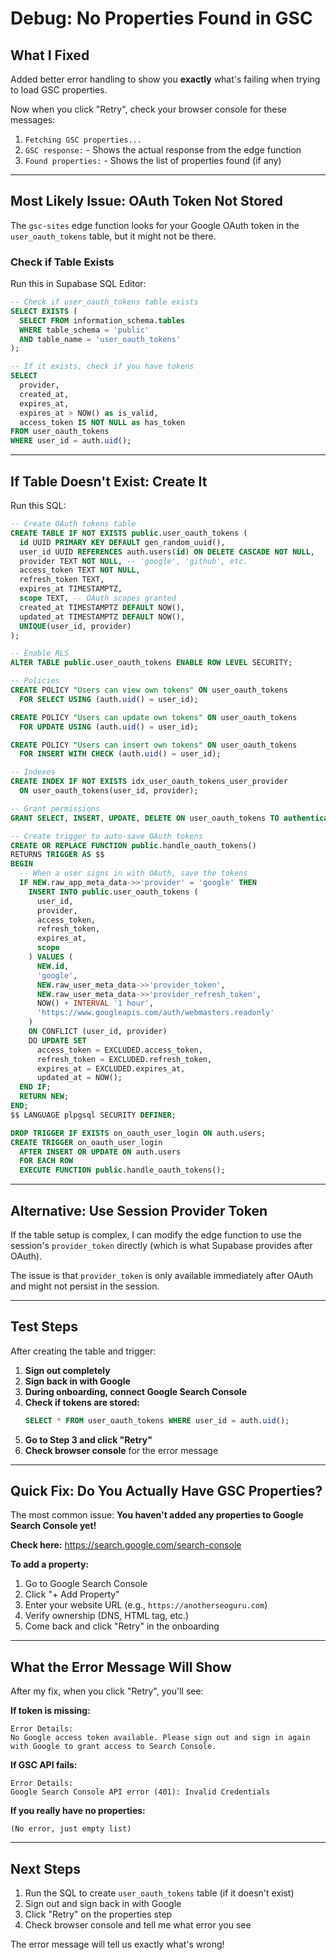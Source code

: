 # Debug: No Properties Found in GSC

## What I Fixed

Added better error handling to show you **exactly** what's failing when trying to load GSC properties.

Now when you click "Retry", check your browser console for these messages:
1. `Fetching GSC properties...`
2. `GSC response:` - Shows the actual response from the edge function
3. `Found properties:` - Shows the list of properties found (if any)

---

## Most Likely Issue: OAuth Token Not Stored

The `gsc-sites` edge function looks for your Google OAuth token in the `user_oauth_tokens` table, but it might not be there.

### Check if Table Exists

Run this in Supabase SQL Editor:

```sql
-- Check if user_oauth_tokens table exists
SELECT EXISTS (
  SELECT FROM information_schema.tables 
  WHERE table_schema = 'public' 
  AND table_name = 'user_oauth_tokens'
);

-- If it exists, check if you have tokens
SELECT 
  provider,
  created_at,
  expires_at,
  expires_at > NOW() as is_valid,
  access_token IS NOT NULL as has_token
FROM user_oauth_tokens
WHERE user_id = auth.uid();
```

---

## If Table Doesn't Exist: Create It

Run this SQL:

```sql
-- Create OAuth tokens table
CREATE TABLE IF NOT EXISTS public.user_oauth_tokens (
  id UUID PRIMARY KEY DEFAULT gen_random_uuid(),
  user_id UUID REFERENCES auth.users(id) ON DELETE CASCADE NOT NULL,
  provider TEXT NOT NULL, -- 'google', 'github', etc.
  access_token TEXT NOT NULL,
  refresh_token TEXT,
  expires_at TIMESTAMPTZ,
  scope TEXT, -- OAuth scopes granted
  created_at TIMESTAMPTZ DEFAULT NOW(),
  updated_at TIMESTAMPTZ DEFAULT NOW(),
  UNIQUE(user_id, provider)
);

-- Enable RLS
ALTER TABLE public.user_oauth_tokens ENABLE ROW LEVEL SECURITY;

-- Policies
CREATE POLICY "Users can view own tokens" ON user_oauth_tokens
  FOR SELECT USING (auth.uid() = user_id);

CREATE POLICY "Users can update own tokens" ON user_oauth_tokens
  FOR UPDATE USING (auth.uid() = user_id);

CREATE POLICY "Users can insert own tokens" ON user_oauth_tokens
  FOR INSERT WITH CHECK (auth.uid() = user_id);

-- Indexes
CREATE INDEX IF NOT EXISTS idx_user_oauth_tokens_user_provider 
  ON user_oauth_tokens(user_id, provider);

-- Grant permissions
GRANT SELECT, INSERT, UPDATE, DELETE ON user_oauth_tokens TO authenticated;

-- Create trigger to auto-save OAuth tokens
CREATE OR REPLACE FUNCTION public.handle_oauth_tokens()
RETURNS TRIGGER AS $$
BEGIN
  -- When a user signs in with OAuth, save the tokens
  IF NEW.raw_app_meta_data->>'provider' = 'google' THEN
    INSERT INTO public.user_oauth_tokens (
      user_id,
      provider,
      access_token,
      refresh_token,
      expires_at,
      scope
    ) VALUES (
      NEW.id,
      'google',
      NEW.raw_user_meta_data->>'provider_token',
      NEW.raw_user_meta_data->>'provider_refresh_token',
      NOW() + INTERVAL '1 hour',
      'https://www.googleapis.com/auth/webmasters.readonly'
    )
    ON CONFLICT (user_id, provider) 
    DO UPDATE SET
      access_token = EXCLUDED.access_token,
      refresh_token = EXCLUDED.refresh_token,
      expires_at = EXCLUDED.expires_at,
      updated_at = NOW();
  END IF;
  RETURN NEW;
END;
$$ LANGUAGE plpgsql SECURITY DEFINER;

DROP TRIGGER IF EXISTS on_oauth_user_login ON auth.users;
CREATE TRIGGER on_oauth_user_login
  AFTER INSERT OR UPDATE ON auth.users
  FOR EACH ROW
  EXECUTE FUNCTION public.handle_oauth_tokens();
```

---

## Alternative: Use Session Provider Token

If the table setup is complex, I can modify the edge function to use the session's `provider_token` directly (which is what Supabase provides after OAuth).

The issue is that `provider_token` is only available immediately after OAuth and might not persist in the session.

---

## Test Steps

After creating the table and trigger:

1. **Sign out completely**
2. **Sign back in with Google**
3. **During onboarding, connect Google Search Console**
4. **Check if tokens are stored:**
   ```sql
   SELECT * FROM user_oauth_tokens WHERE user_id = auth.uid();
   ```
5. **Go to Step 3 and click "Retry"**
6. **Check browser console** for the error message

---

## Quick Fix: Do You Actually Have GSC Properties?

The most common issue: **You haven't added any properties to Google Search Console yet!**

**Check here:** https://search.google.com/search-console

**To add a property:**
1. Go to Google Search Console
2. Click "+ Add Property"
3. Enter your website URL (e.g., `https://anotherseoguru.com`)
4. Verify ownership (DNS, HTML tag, etc.)
5. Come back and click "Retry" in the onboarding

---

## What the Error Message Will Show

After my fix, when you click "Retry", you'll see:

**If token is missing:**
```
Error Details:
No Google access token available. Please sign out and sign in again with Google to grant access to Search Console.
```

**If GSC API fails:**
```
Error Details:
Google Search Console API error (401): Invalid Credentials
```

**If you really have no properties:**
```
(No error, just empty list)
```

---

## Next Steps

1. Run the SQL to create `user_oauth_tokens` table (if it doesn't exist)
2. Sign out and sign back in with Google
3. Click "Retry" on the properties step
4. Check browser console and tell me what error you see

The error message will tell us exactly what's wrong!
